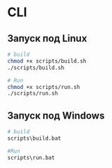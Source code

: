 # CLI
## Запуск под Linux
``` bash
# build
chmod +x scripts/build.sh
./scripts/build.sh

# Run
chmod +x scripts/run.sh
./scripts/run.sh
```

## Запуск под Windows
``` bash
# build
scripts\build.bat

#Run
scripts\run.bat
```